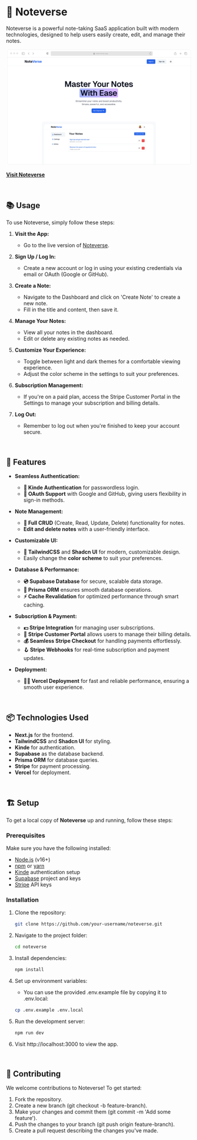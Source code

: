 # 📝 Noteverse

Noteverse is a powerful note-taking SaaS application built with modern technologies, designed to help users easily create, edit, and manage their notes.


![Preview](./public/readme-img.png)


**[Visit Noteverse](https://noteverse-saas.vercel.app/)**


<br>

## 📚 Usage

To use Noteverse, simply follow these steps:

1. **Visit the App:**
   - Go to the live version of [Noteverse](https://noteverse-saas.vercel.app/).

2. **Sign Up / Log In:**
   - Create a new account or log in using your existing credentials via email or OAuth (Google or GitHub).

3. **Create a Note:**
   - Navigate to the Dashboard and click on 'Create Note' to create a new note.
   - Fill in the title and content, then save it.

4. **Manage Your Notes:**
   - View all your notes in the dashboard.
   - Edit or delete any existing notes as needed.

5. **Customize Your Experience:**
   - Toggle between light and dark themes for a comfortable viewing experience.
   - Adjust the color scheme in the settings to suit your preferences.

6. **Subscription Management:**
   - If you're on a paid plan, access the Stripe Customer Portal in the Settings to manage your subscription and billing details.

7. **Log Out:**
   - Remember to log out when you're finished to keep your account secure.


<br>


## 🚀 Features

- **Seamless Authentication:**
  - **🔐 Kinde Authentication** for passwordless login.
  - **🔑 OAuth Support** with Google and GitHub, giving users flexibility in sign-in methods.

- **Note Management:**
  - **📝 Full CRUD** (Create, Read, Update, Delete) functionality for notes.
  - **Edit and delete notes** with a user-friendly interface.

- **Customizable UI:**
  - **🎨 TailwindCSS** and **Shadcn UI** for modern, customizable design.
  - Easily change the **color scheme** to suit your preferences.

- **Database & Performance:**
  - **💿 Supabase Database** for secure, scalable data storage.
  - **💨 Prisma ORM** ensures smooth database operations.
  - **⚡ Cache Revalidation** for optimized performance through smart caching.

- **Subscription & Payment:**
  - **💵 Stripe Integration** for managing user subscriptions.
  - **🔄 Stripe Customer Portal** allows users to manage their billing details.
  - **💰 Seamless Stripe Checkout** for handling payments effortlessly.
  - **🪝 Stripe Webhooks** for real-time subscription and payment updates.

- **Deployment:**
  - **😶‍🌫️ Vercel Deployment** for fast and reliable performance, ensuring a smooth user experience.

<br>

## 📦 Technologies Used
- **Next.js** for the frontend.
- **TailwindCSS** and **Shadcn UI** for styling.
- **Kinde** for authentication.
- **Supabase** as the database backend.
- **Prisma ORM** for database queries.
- **Stripe** for payment processing.
- **Vercel** for deployment.

<br>

## 🏗️ Setup

To get a local copy of **Noteverse** up and running, follow these steps:

### Prerequisites

Make sure you have the following installed:

- [Node.js](https://nodejs.org/) (v16+)
- [npm](https://www.npmjs.com/) or [yarn](https://yarnpkg.com/)
- [Kinde](https://kinde.com/) authentication setup
- [Supabase](https://supabase.com/) project and keys
- [Stripe](https://stripe.com/) API keys

### Installation

1. Clone the repository:
   ```bash
   git clone https://github.com/your-username/noteverse.git

2. Navigate to the project folder:
    ```bash
    cd noteverse

3. Install dependencies:
    ```bash
    npm install

4. Set up environment variables:
    
    - You can use the provided .env.example file by copying it to .env.local:
      
    ```bash
    cp .env.example .env.local

5. Run the development server:
    ```bash
    npm run dev

6. Visit http://localhost:3000 to view the app.


<br>


## 🤝 Contributing
We welcome contributions to Noteverse! To get started:

1. Fork the repository.
2. Create a new branch (git checkout -b feature-branch).
3. Make your changes and commit them (git commit -m 'Add some feature').
4. Push the changes to your branch (git push origin feature-branch).
5. Create a pull request describing the changes you've made.
